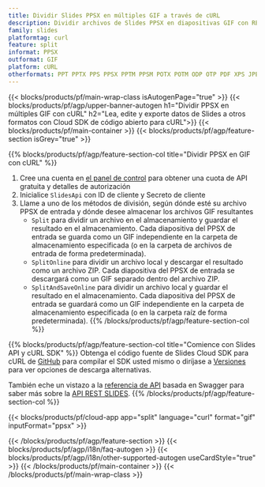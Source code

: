 ```yaml
---
title: Dividir Slides PPSX en múltiples GIF a través de cURL
description: Dividir archivos de Slides PPSX en diapositivas GIF con REST API y cURL SDK de código abierto
family: slides
platformtag: curl
feature: split
informat: PPSX
outformat: GIF
platform: cURL
otherformats: PPT PPTX PPS PPSX PPTM PPSM POTX POTM ODP OTP PDF XPS JPEG PNG BMP TIFF SVG HTML5 MD XAML
---
```


{{< blocks/products/pf/main-wrap-class isAutogenPage="true" >}}
{{< blocks/products/pf/agp/upper-banner-autogen h1="Dividir PPSX en múltiples GIF con cURL" h2="Lea, edite y exporte datos de Slides a otros formatos con Cloud SDK de código abierto para cURL">}}
{{< blocks/products/pf/main-container >}}
{{< blocks/products/pf/agp/feature-section isGrey="true" >}}

{{% blocks/products/pf/agp/feature-section-col title="Dividir PPSX en GIF con cURL" %}}
1. Cree una cuenta en <a href="https://dashboard.aspose.cloud/">el panel de control</a> para obtener una cuota de API gratuita y detalles de autorización
1. Inicialice ```SlidesApi``` con ID de cliente y Secreto de cliente
1. Llame a uno de los métodos de división, según dónde esté su archivo PPSX de entrada y dónde desee almacenar los archivos GIF resultantes
    - ```Split``` para dividir un archivo en el almacenamiento y guardar el resultado en el almacenamiento. Cada diapositiva del PPSX de entrada se guarda como un GIF independiente en la carpeta de almacenamiento especificada (o en la carpeta de archivos de entrada de forma predeterminada).
    - ```SplitOnline``` para dividir un archivo local y descargar el resultado como un archivo ZIP. Cada diapositiva del PPSX de entrada se descargará como un GIF separado dentro del archivo ZIP.
    - ```SplitAndSaveOnline``` para dividir un archivo local y guardar el resultado en el almacenamiento. Cada diapositiva del PPSX de entrada se guardará como un GIF independiente en la carpeta de almacenamiento especificada (o en la carpeta raíz de forma predeterminada).
{{% /blocks/products/pf/agp/feature-section-col %}}

{{% blocks/products/pf/agp/feature-section-col title="Comience con Slides API y cURL SDK" %}}
Obtenga el código fuente de Slides Cloud SDK para cURL de [GitHub](https://github.com/aspose-slides-cloud/aspose-slides-cloud-curl) para compilar el SDK usted mismo o diríjase a [Versiones](https://releases.aspose.cloud/) para ver opciones de descarga alternativas.

También eche un vistazo a la [referencia de API](https://apireference.aspose.cloud/slides/) basada en Swagger para saber más sobre la [API REST SLIDES](https://products.aspose.cloud/slides/curl/).
{{% /blocks/products/pf/agp/feature-section-col %}}

{{< blocks/products/pf/cloud-app app="split" language="curl" format="gif" inputFormat="ppsx" >}}

{{< /blocks/products/pf/agp/feature-section >}}
{{< blocks/products/pf/agp/i18n/faq-autogen >}}
{{< blocks/products/pf/agp/i18n/other-supported-autogen useCardStyle="true" >}}
{{< /blocks/products/pf/main-container >}}
{{< /blocks/products/pf/main-wrap-class >}}